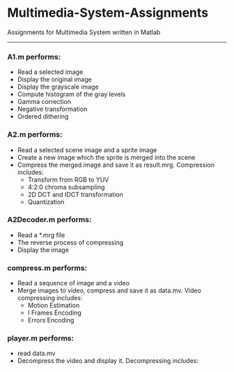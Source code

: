 # Multimedia-System-Assignments
Assignments for Multimedia System written in Matlab

***

### A1.m performs:
* Read a selected image
* Display the original image
* Display the grayscale image
* Compute histogram of the gray levels
* Gamma correction
* Negative transformation
* Ordered dithering


### A2.m performs:
* Read a selected scene image and a sprite image
* Create a new image which the sprite is merged into the scene
* Compress the merged image and save it as result.mrg. Compression includes:
    * Transform from RGB to YUV
    * 4:2:0 chroma subsampling
    * 2D DCT and IDCT transformation
    * Quantization


### A2Decoder.m performs:
* Read a *.mrg file
* The reverse process of compressing
* Display the image


### compress.m performs:
* Read a sequence of image and a video
* Merge images to video, compress and save it as data.mv. Video compressing includes:
    * Motion Estimation
    * I Frames Encoding
    * Errors Encoding


### player.m performs:
* read data.mv
* Decompress the video and display it. Decompressing includes:

